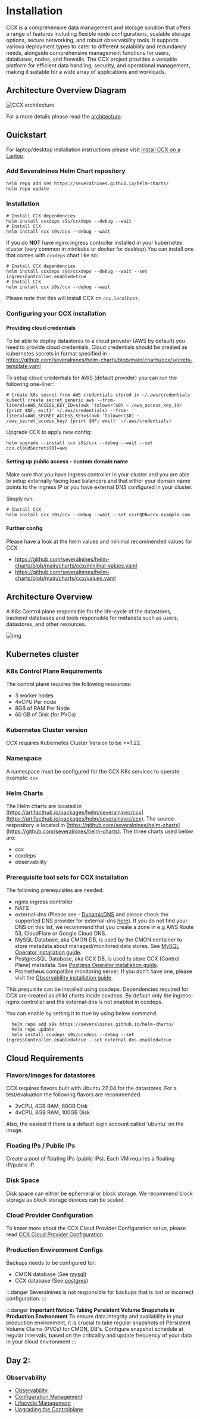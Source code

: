 # Installation

CCX is a comprehensive data management and storage solution that offers a range of features including flexible node configurations, scalable storage options, secure networking, and robust observability tools. It supports various deployment types to cater to different scalability and redundancy needs, alongside comprehensive management functions for users, databases, nodes, and firewalls. The CCX project provides a versatile platform for efficient data handling, security, and operational management, making it suitable for a wide array of applications and workloads.

## Architecture Overview Diagram 


![CCX architecture](../images/ccx-architecture.png)

For a more details please read the [architecture](architecture.md).

## Quickstart

For laptop/desktop installation instructions please visit [Install CCX on a Laptop](/docs/admin/Installation/CCX-Install-Laptop).

### Add Severalnines Helm Chart repository

```
helm repo add s9s https://severalnines.github.io/helm-charts/
helm repo update
```

### Installation

```
# Install CCX dependencies
helm install ccxdeps s9s/ccxdeps --debug --wait
# Install CCX
helm install ccx s9s/ccx --debug --wait
```

If you do **NOT** have nginx ingress controller installed in your kubernetes cluster (very common in minikube or docker for desktop).You can install one that comes with `ccxdeps` chart like so:

```
# Install CCX dependencies
helm install ccxdeps s9s/ccxdeps --debug --wait --set ingressController.enabled=true
# Install CCX
helm install ccx s9s/ccx --debug --wait
```

Please note that this will install CCX on `ccx.localhost`.

### Configuring your CCX installation

#### Providing cloud credentials

To be able to deploy datastores to a cloud provider (AWS by default) you need to provide cloud credentials.
Cloud credentials should be created as kubernetes secrets in format specified in - https://github.com/severalnines/helm-charts/blob/main/charts/ccx/secrets-template.yaml

To setup cloud credentials for AWS (default provider) you can run the following one-liner:

```
# Create k8s secret from AWS credentials stored in ~/.aws/credentials
kubectl create secret generic aws --from-literal=AWS_ACCESS_KEY_ID=$(awk 'tolower($0) ~ /aws_access_key_id/ {print $NF; exit}' ~/.aws/credentials) --from-literal=AWS_SECRET_ACCESS_KEY=$(awk 'tolower($0) ~ /aws_secret_access_key/ {print $NF; exit}' ~/.aws/credentials)
```

Upgrade CCX to apply new config:

```
helm upgrade --install ccx s9s/ccx --debug --wait --set ccx.cloudSecrets[0]=aws
```


#### Setting up public access - custom domain name

Make sure that you have ingress controller in your cluster and you are able to setup externally facing load balancers and that either your domain name points to the ingress IP or you have external DNS configured in your cluster.

Simply run:

```
# Install CCX
helm install ccx s9s/ccx --debug --wait --set ccxFQDN=ccx.example.com
```

#### Further config

Please have a look at the helm values and minimal recommended values for CCX

- https://github.com/severalnines/helm-charts/blob/main/charts/ccx/minimal-values.yaml
- https://github.com/severalnines/helm-charts/blob/main/charts/ccx/values.yaml



## Architecture Overview

A K8s Control plane responsible for the life-cycle of the datastores, backend databases and tools responsible for metadata such as users, datastores, and other resources.

![img](../images/ccx-architecture.png)

## Kubernetes cluster

### K8s Control Plane Requirements

The control plane requires the following resources:

- 3 worker nodes
- 4vCPU Per node
- 8GB of RAM Per Node
- 60 GB of Disk (for PVCs)

### Kubernetes Cluster version

CCX requires Kubernetes Cluster Version to be >=1.22.

### Namespace

A namespace must be configured for the CCX K8s services to operate.
example: `ccx`

### Helm Charts

The Helm charts are located in [https://artifacthub.io/packages/helm/severalnines/ccx](https://artifacthub.io/packages/helm/severalnines/ccx).
The source respository is located in [https://github.com/severalnines/helm-charts](https://github.com/severalnines/helm-charts). The three charts used below are:

- ccx
- ccxdeps
- observability

### Prerequisite tool sets for CCX Installation

The following prerequisites are needed:

- nginx ingress controller
- NATS
- external-dns (Please see - [DynamicDNS](Dynamic-DNS.md) and please check the supported DNS provider for external-dns [here](https://github.com/kubernetes-sigs/external-dns#status-of-providers)). If you do not find your DNS on this list, we recommend that you create a zone in e.g AWS Route 53, CloudFlare or Google Cloud DNS.
- MySQL Database, aka CMON DB, is used by the CMON container to store metadata about managed/monitored data stores. See [MySQL Operator installation guide](Mysql-Operator-Installation.md).
- PostgresSQL Database, aka CCX DB, is used to store CCX (Control Plane) metadata. See [Postgres Operator installation guide](Postgres-Operator-Installation.md).
- Prometheus compatible monitoring server. If you don't have one, please visit the [Observability installation guide](Observability.md).

This prequisite can be installed using ccxdeps. Dependencies required for CCX are created as child charts inside ccxdeps.
By default only the ingress-nginx controller and the external-dns is not enabled in ccxdeps.

You can enable by setting it to true by using below command.

```
  helm repo add s9s https://severalnines.github.io/helm-charts/
  helm repo update
  helm install ccxdeps s9s/ccxdeps --debug --set ingressController.enabled=true --set external-dns.enabled=true
```

## Cloud Requirements

### Flavors/images for datastores

CCX requires flavors built with Ubuntu 22.04 for the datastores. For a test/evaluation the following flavors are recommended:

- 2vCPU, 4GB RAM, 80GB Disk
- 4vCPU, 8GB RAM, 100GB Disk

Also, the easiest if there is a default login account called 'ubuntu' on the image.

### Floating IPs / Public IPs

Create a pool of floating IPs (public IPs). Each VM requires a floating IP/public IP.

### Disk Space

Disk space can either be ephemeral or block storage. We recommend block storage as block storage devices can be scaled.

### Cloud Provider Configuration

To know more about the CCX Cloud Provider Configuration setup, please read [CCX Cloud Provider Configuration](Cloud-Providers.md).

### Production Environment Configs

Backups needs to be configured for:

- CMON database (See [mysql](Mysql-Operator-Installation.md))
- CCX database (See [postgres](Postgres-Operator-Installation.md))
  
:::danger
   Severalnines is not responsible for backups that is lost or incorrect configuration.
:::

:::danger
   **Important Notice: Taking Persistent Volume Snapshots in Production Environment**
   To ensure data integrity and availability in your production environment, it is crucial to take regular snapshots of Persistent Volume Claims (PVCs) for CMON, DB's. Configure snapshot schedule at regular intervals, based on the criticality and update frequency of your data in your cloud environment
:::


## Day 2:

### Observability

- [Observability](Observability.md).
- [Configuration Management](/admin/Day2/Config-Management.md)
- [Lifecycle Management](/admin/Day2/Lifecycle-Management.md)
- [Upgrading the Controlplane](/admin/Day2/Upgrading-the-Control-Plane.md)

